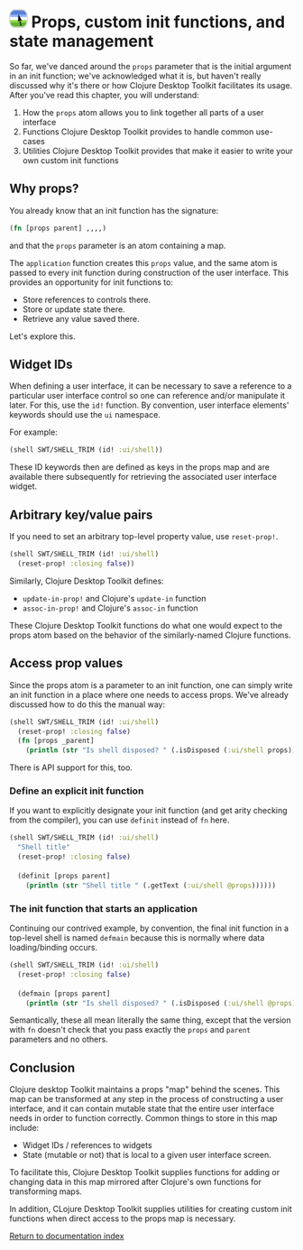# ![Logo](images/icon32x32.png) Props, custom init functions, and state management

So far, we've danced around the `props` parameter that is the initial argument in an init function; we've acknowledged what it is, but haven't really discussed why it's there or how Clojure Desktop Toolkit facilitates its usage.  After you've read this chapter, you will understand:

1. How the `props` atom allows you to link together all parts of a user interface
2. Functions Clojure Desktop Toolkit provides to handle common use-cases
3. Utilities Clojure Desktop Toolkit provides that make it easier to write your own custom init functions

## Why props?

You already know that an init function has the signature:

```clojure
(fn [props parent] ,,,,)
```

and that the `props` parameter is an atom containing a map.

The `application` function creates this `props` value, and the same atom is passed to every init function during construction of the user interface.  This provides an opportunity for init functions to:

* Store references to controls there.
* Store or update state there.
* Retrieve any value saved there.

Let's explore this.

## Widget IDs

When defining a user interface, it can be necessary to save a reference to a particular user interface control so one can reference and/or manipulate it later.  For this, use the `id!` function.  By convention, user interface elements' keywords should use the `ui` namespace.

For example:

```clojure
(shell SWT/SHELL_TRIM (id! :ui/shell))
```

These ID keywords then are defined as keys in the props map and are available there subsequently for retrieving the associated user interface widget.

## Arbitrary key/value pairs

If you need to set an arbitrary top-level property value, use `reset-prop!`.

```clojure
(shell SWT/SHELL_TRIM (id! :ui/shell)
  (reset-prop! :closing false))
```

Similarly, Clojure Desktop Toolkit defines:

* `update-in-prop!` and Clojure's `update-in` function
* `assoc-in-prop!` and Clojure's `assoc-in` function

These Clojure Desktop Toolkit functions do what one would expect to the props atom based on the behavior of the similarly-named Clojure functions.

## Access prop values

Since the props atom is a parameter to an init function, one can simply write an init function in a place where one needs to access props.  We've already discussed how to do this the manual way:

```clojure
(shell SWT/SHELL_TRIM (id! :ui/shell)
  (reset-prop! :closing false)
  (fn [props _parent]
    (println (str "Is shell disposed? " (.isDisposed (:ui/shell props))))))
```

There is API support for this, too.

### Define an explicit init function

If you want to explicitly designate your init function (and get arity checking from the compiler), you can use `definit` instead of `fn` here.

```clojure
(shell SWT/SHELL_TRIM (id! :ui/shell)
  "Shell title"
  (reset-prop! :closing false)

  (definit [props parent]
    (println (str "Shell title " (.getText (:ui/shell @props))))))
```

### The init function that starts an application

Continuing our contrived example, by convention, the final init function in a top-level shell is named `defmain` because this is normally where data loading/binding occurs.

```clojure
(shell SWT/SHELL_TRIM (id! :ui/shell)
  (reset-prop! :closing false)

  (defmain [props parent]
    (println (str "Is shell disposed? " (.isDisposed (:ui/shell @props))))))
```

Semantically, these all mean literally the same thing, except that the version with `fn` doesn't check that you pass exactly the `props` and `parent` parameters and no others.

## Conclusion

Clojure desktop Toolkit maintains a props "map" behind the scenes.  This map can be transformed at any step in the process of constructing a user interface, and it can contain mutable state that the entire user interface needs in order to function correctly.  Common things to store in this map include:

* Widget IDs / references to widgets
* State (mutable or not) that is local to a given user interface screen.

To facilitate this, Clojure Desktop Toolkit supplies functions for adding or changing data in this map mirrored after Clojure's own functions for transforming maps.

In addition, CLojure Desktop Toolkit supplies utilities for creating custom init functions when direct access to the props map is necessary.


[Return to documentation index](000-index.md)
